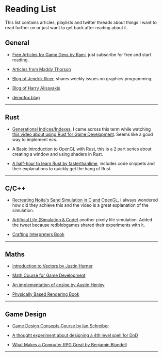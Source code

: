 # Reading List
This list contains articles, playlists and twitter threads about things I want to read further on or just want to get back after reading about it.

## **General**

* [Free Articles for Game Devs by Rami](https://ltpf.ramiismail.com/), just subscribe for free and start reading.

* [Articles from Maddy Thorson](https://maddythorson.medium.com/)

* [Blog of Jendrik Illner](https://www.jendrikillner.com/), shares weekly issues on graphics programming.

* [Blog of Harry Alisavakis](https://halisavakis.com/)

* [demofox blog](https://blog.demofox.org/)

---

## **Rust**

* [Generational Indices/Indexes](https://lucassardois.medium.com/generational-indices-guide-8e3c5f7fd594), I came across this term while watching [this video about using Rust for Game Development](https://www.youtube.com/watch?v=oHYs-UqS458). Seems like a good way to implement ecs.

* [A Basic Introduction to OpenGL with Rust](https://dev.to/samkevich/learn-opengl-with-rust-creating-a-window-1792), this is a 2 part series about creating a window and using shaders in Rust.

* [A half-hour to learn Rust by fasterthanlime](https://fasterthanli.me/articles/a-half-hour-to-learn-rust), includes code snippets and their explanations to quickly get the hang of Rust.
---

## **C/C++**

* [Recreating Noita's Sand Simulation in C and OpenGL](https://www.youtube.com/watch?v=VLZjd_Y1gJ8), I always wondered how did they achieve this and the video is a great explanation of the simulation.

* [Artificial Life (Simulation & Code)](https://twitter.com/redblobgames/status/1563203631322902529?t=ahv-06QcK5yjzlh5EldpoQ&s=09) another pixely life simulation. Added the tweet because redblobgames shared their experiments with it.

* [Crafting Interpreters Book](http://craftinginterpreters.com/)

---

## **Maths**

* [Introduction to Vectors by Justin Horner](https://justinhhorner.com/2022/08/24/math-intro-to-vectors/)

* [Math Course for Game Development](https://gamemath.com/)

* [An implementation of cosine by Austin Henley](https://austinhenley.com/blog/cosine.html)

* [Physically Based Rendering Book](https://www.pbr-book.org/)


---

## **Game Design**

* [Game Design Consepts Course by Ian Schreiber](https://gamedesignconcepts.wordpress.com/2009/03/31/what-is-game-design-concepts/)

* [A thought experiment about designing a 4th level spell for DnD](https://twitter.com/JeffAHamilton/status/1564403369405386752?t=0ENy4DOgAGfqTktRJurvWg&s=09)

* [What Makes a Computer RPG Great by Benjamin Blundell](https://benjamin.computer/posts/2020-01-12-crpgs.html)

---